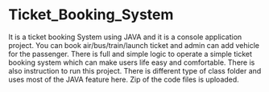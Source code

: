 # Ticket_Booking_System
It is a ticket booking System using JAVA and it is a console application project. You can book air/bus/train/launch ticket and admin can add vehicle for the passenger. There is full and simple logic to operate a simple ticket booking system which can make users life easy and comfortable.
There is also instruction to run this project.
There is different type of class folder and uses most of the JAVA feature here.
Zip of the code files is uploaded.
